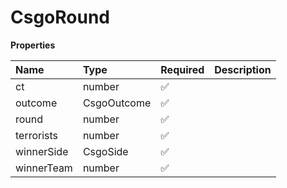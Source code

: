 # CsgoRound

**Properties**

| Name       | Type        | Required | Description |
| :--------- | :---------- | :------- | :---------- |
| ct         | number      | ✅       |             |
| outcome    | CsgoOutcome | ✅       |             |
| round      | number      | ✅       |             |
| terrorists | number      | ✅       |             |
| winnerSide | CsgoSide    | ✅       |             |
| winnerTeam | number      | ✅       |             |
